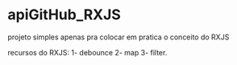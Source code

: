 # apiGitHub_RXJS
projeto simples apenas pra colocar em pratica o conceito do RXJS 

recursos do RXJS:
1- debounce
2- map
3- filter.
